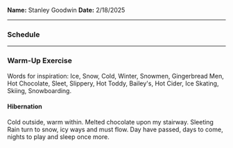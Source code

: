 **Name:** Stanley Goodwin
**Date:** 2/18/2025

---
### Schedule

---
### Warm-Up Exercise
Words for inspiration: Ice, Snow, Cold, Winter, Snowmen, Gingerbread Men, Hot Chocolate, Sleet, Slippery, Hot Toddy, Bailey's, Hot Cider, Ice Skating, Skiing, Snowboarding.
#### Hibernation
Cold outside, warm within. Melted chocolate upon my stairway.
Sleeting Rain turn to snow, icy ways and must flow.
Day have passed, days to come, nights to play and sleep once more.
